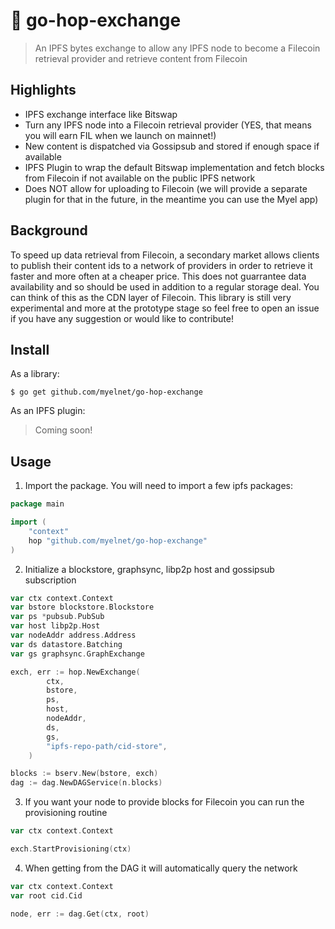 # 🐇 go-hop-exchange

> An IPFS bytes exchange to allow any IPFS node to become a Filecoin retrieval provider
> and retrieve content from Filecoin

## Highlights

- IPFS exchange interface like Bitswap
- Turn any IPFS node into a Filecoin retrieval provider (YES, that means you will earn FIL when we launch on mainnet!)
- New content is dispatched via Gossipsub and stored if enough space if available
- IPFS Plugin to wrap the default Bitswap implementation and fetch blocks from Filecoin if not available on the public IPFS network
- Does NOT allow for uploading to Filecoin (we will provide a separate plugin for that in the future, in the meantime you can use the Myel app)

## Background

To speed up data retrieval from Filecoin, a secondary market allows clients to publish their content ids to a network of providers
in order to retrieve it faster and more often at a cheaper price. This does not guarrantee data availability and so should be used
in addition to a regular storage deal. You can think of this as the CDN layer of Filecoin. This library is still very experimental 
and more at the prototype stage so feel free to open an issue if you have any suggestion or would like to contribute!

## Install

As a library:

```
$ go get github.com/myelnet/go-hop-exchange
```

As an IPFS plugin:

> Coming soon!

## Usage

1. Import the package. You will need to import a few ipfs packages:

```go
package main

import (
	"context"
	hop "github.com/myelnet/go-hop-exchange"
)

```

2. Initialize a blockstore, graphsync, libp2p host and gossipsub subscription

```go
var ctx context.Context
var bstore blockstore.Blockstore
var ps *pubsub.PubSub
var host libp2p.Host
var nodeAddr address.Address
var ds datastore.Batching
var gs graphsync.GraphExchange

exch, err := hop.NewExchange(
		ctx,
		bstore,
		ps,
		host,
		nodeAddr,
		ds,
		gs,
		"ipfs-repo-path/cid-store",
	)

blocks := bserv.New(bstore, exch)
dag := dag.NewDAGService(n.blocks)

```

3. If you want your node to provide blocks for Filecoin you can run the provisioning routine

```go
var ctx context.Context

exch.StartProvisioning(ctx)
```

4. When getting from the DAG it will automatically query the network

```go
var ctx context.Context
var root cid.Cid

node, err := dag.Get(ctx, root)
```
